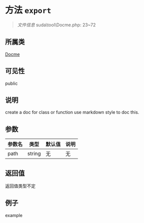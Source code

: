 # 方法 `export`



> *文件信息* suda\tool\Docme.php: 23~72

## 所属类 

[Docme](../Docme.md)

## 可见性

 public 

## 说明

create a doc for class or function
use markdown style to doc this.


## 参数


| 参数名 | 类型 | 默认值 | 说明 |
|--------|-----|-------|-------|
| path |  string | 无 | 无 |



## 返回值

返回值类型不定


## 例子

example